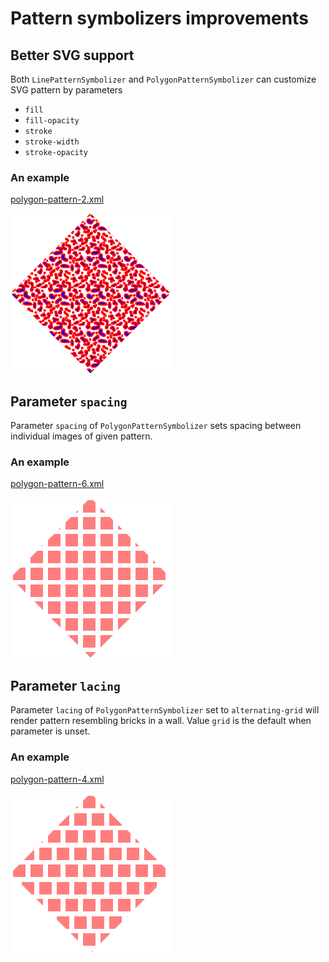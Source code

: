 # Pattern symbolizers improvements

## Better SVG support

Both `LinePatternSymbolizer` and `PolygonPatternSymbolizer` can customize SVG pattern by parameters

* `fill`
* `fill-opacity`
* `stroke`
* `stroke-width`
* `stroke-opacity`

### An example

[polygon-pattern-2.xml](https://github.com/mapycz/test-data-visual/blob/master/styles/polygon-pattern-2.xml)

![polygon-pattern-2](https://raw.githubusercontent.com/mapycz/test-data-visual/master/images/polygon-pattern-2-256-256-1.0-agg-reference.png)

## Parameter `spacing`

Parameter `spacing` of `PolygonPatternSymbolizer` sets spacing between individual images of given pattern.

### An example

[polygon-pattern-6.xml](https://github.com/mapycz/test-data-visual/blob/master/styles/polygon-pattern-6.xml)

![polygon-pattern-6](https://raw.githubusercontent.com/mapycz/test-data-visual/master/images/polygon-pattern-6-256-256-1.0-agg-reference.png)

## Parameter `lacing`

Parameter `lacing` of `PolygonPatternSymbolizer` set to `alternating-grid` will render pattern resembling bricks in a wall. Value `grid` is the default when parameter is unset.

### An example

[polygon-pattern-4.xml](https://github.com/mapycz/test-data-visual/blob/master/styles/polygon-pattern-4.xml)

![polygon-pattern-4](https://raw.githubusercontent.com/mapycz/test-data-visual/master/images/polygon-pattern-4-256-256-1.0-agg-reference.png)


